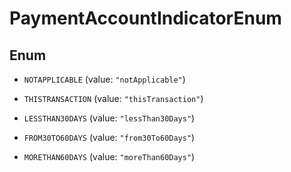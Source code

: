 

# PaymentAccountIndicatorEnum

## Enum


* `NOTAPPLICABLE` (value: `"notApplicable"`)

* `THISTRANSACTION` (value: `"thisTransaction"`)

* `LESSTHAN30DAYS` (value: `"lessThan30Days"`)

* `FROM30TO60DAYS` (value: `"from30To60Days"`)

* `MORETHAN60DAYS` (value: `"moreThan60Days"`)



